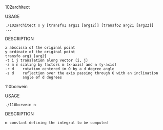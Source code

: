 102architect

USAGE

    ./102architect x y [transfo1 arg11 [arg12]] [transfo2 arg21 [arg22]] ...

DESCRIPTION

    x abscissa of the original point
    y ordinate of the original point
    transfo arg1 [arg2]
    -t i j translation along vector (i, j)
    -z m n scaling by factors m (x-axis) and n (y-axis)
    -r d    rotation centered in O by a d degree angle
    -s d    reflection over the axis passing through O with an inclination
            angle of d degrees


110borwein

USAGE

    ./110borwein n

DESCRIPTION

    n constant defining the integral to be computed
